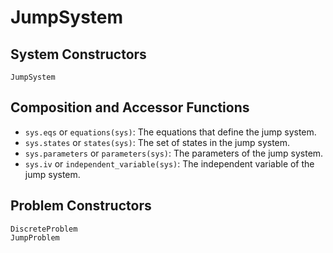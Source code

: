 # JumpSystem

## System Constructors

```@docs
JumpSystem
```

## Composition and Accessor Functions

- `sys.eqs` or `equations(sys)`: The equations that define the jump system.
- `sys.states` or `states(sys)`: The set of states in the jump system.
- `sys.parameters` or `parameters(sys)`: The parameters of the jump system.
- `sys.iv` or `independent_variable(sys)`: The independent variable of the jump system.

## Problem Constructors

```@docs
DiscreteProblem
JumpProblem
```
